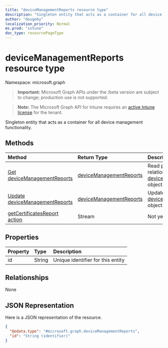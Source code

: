 ```yaml
---
title: "deviceManagementReports resource type"
description: "Singleton entity that acts as a container for all device management functionality."
author: "dougeby"
localization_priority: Normal
ms.prod: "intune"
doc_type: resourcePageType
---
```


# deviceManagementReports resource type

Namespace: microsoft.graph

> **Important:** Microsoft Graph APIs under the /beta version are subject to change; production use is not supported.

> **Note:** The Microsoft Graph API for Intune requires an [active Intune license](https://go.microsoft.com/fwlink/?linkid=839381) for the tenant.

Singleton entity that acts as a container for all device management functionality.

## Methods
|Method|Return Type|Description|
|:---|:---|:---|
|[Get deviceManagementReports](../api/intune-rapolicy-devicemanagementreports-get.md)|[deviceManagementReports](../resources/intune-rapolicy-devicemanagementreports.md)|Read properties and relationships of the [deviceManagementReports](../resources/intune-rapolicy-devicemanagementreports.md) object.|
|[Update deviceManagementReports](../api/intune-rapolicy-devicemanagementreports-update.md)|[deviceManagementReports](../resources/intune-rapolicy-devicemanagementreports.md)|Update the properties of a [deviceManagementReports](../resources/intune-rapolicy-devicemanagementreports.md) object.|
|[getCertificatesReport action](../api/intune-rapolicy-devicemanagementreports-getcertificatesreport.md)|Stream|Not yet documented|

## Properties
|Property|Type|Description|
|:---|:---|:---|
|id|String|Unique identifier for this entity|

## Relationships
None

## JSON Representation
Here is a JSON representation of the resource.
<!-- {
  "blockType": "resource",
  "keyProperty": "id",
  "@odata.type": "microsoft.graph.deviceManagementReports"
}
-->
``` json
{
  "@odata.type": "#microsoft.graph.deviceManagementReports",
  "id": "String (identifier)"
}
```




